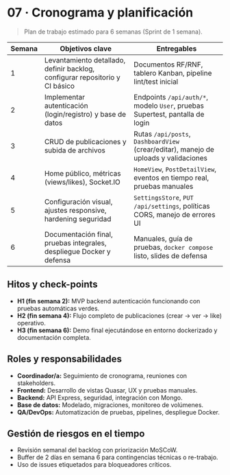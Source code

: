 ﻿# 07 · Cronograma y planificación

> Plan de trabajo estimado para 6 semanas (Sprint de 1 semana).

| Semana | Objetivos clave | Entregables |
|--------|-----------------|-------------|
| 1 | Levantamiento detallado, definir backlog, configurar repositorio y CI básico | Documentos RF/RNF, tablero Kanban, pipeline lint/test inicial |
| 2 | Implementar autenticación (login/registro) y base de datos | Endpoints `/api/auth/*`, modelo `User`, pruebas Supertest, pantalla de login |
| 3 | CRUD de publicaciones y subida de archivos | Rutas `/api/posts`, `DashboardView` (crear/editar), manejo de uploads y validaciones |
| 4 | Home público, métricas (views/likes), Socket.IO | `HomeView`, `PostDetailView`, eventos en tiempo real, pruebas manuales |
| 5 | Configuración visual, ajustes responsive, hardening seguridad | `SettingsStore`, `PUT /api/settings`, políticas CORS, manejo de errores UI |
| 6 | Documentación final, pruebas integrales, despliegue Docker y defensa | Manuales, guía de pruebas, `docker compose` listo, slides de defensa |

## Hitos y check-points
- **H1 (fin semana 2):** MVP backend autenticación funcionando con pruebas automáticas verdes.
- **H2 (fin semana 4):** Flujo completo de publicaciones (crear → ver → like) operativo.
- **H3 (fin semana 6):** Demo final ejecutándose en entorno dockerizado y documentación completa.

## Roles y responsabilidades
- **Coordinador/a:** Seguimiento de cronograma, reuniones con stakeholders.
- **Frontend:** Desarrollo de vistas Quasar, UX y pruebas manuales.
- **Backend:** API Express, seguridad, integración con Mongo.
- **Base de datos:** Modelado, migraciones, monitoreo de volúmenes.
- **QA/DevOps:** Automatización de pruebas, pipelines, despliegue Docker.

## Gestión de riesgos en el tiempo
- Revisión semanal del backlog con priorización MoSCoW.
- Buffer de 2 días en semana 6 para contingencias técnicas o re-trabajo.
- Uso de issues etiquetados para bloqueadores críticos.
